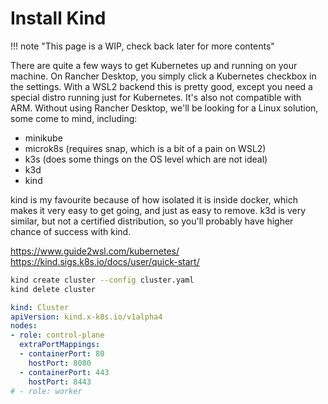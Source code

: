 # Install Kind

!!! note "This page is a WIP, check back later for more contents"

There are quite a few ways to get Kubernetes up and running on your machine. On Rancher Desktop, you simply click a Kubernetes checkbox in the settings. With a WSL2 backend this is pretty good, except you need a special distro running just for Kubernetes. It's also not compatible with ARM. Without using Rancher Desktop, we'll be looking for a Linux solution, some come to mind, including:

* minikube
* microk8s (requires snap, which is a bit of a pain on WSL2)
* k3s (does some things on the OS level which are not ideal)
* k3d
* kind

kind is my favourite because of how isolated it is inside docker, which makes it very easy to get going, and just as easy to remove. k3d is very similar, but not a certified distribution, so you'll probably have higher chance of success with kind.

https://www.guide2wsl.com/kubernetes/
https://kind.sigs.k8s.io/docs/user/quick-start/

```bash
kind create cluster --config cluster.yaml
kind delete cluster
```


```yaml
kind: Cluster
apiVersion: kind.x-k8s.io/v1alpha4
nodes:
- role: control-plane
  extraPortMappings:
  - containerPort: 80
    hostPort: 8080
  - containerPort: 443
    hostPort: 8443
# - role: worker
```